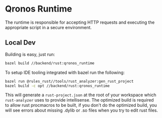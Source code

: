 # Qronos Runtime

The runtime is responsible for accepting HTTP requests and executing the appropriate script in a secure environment.

## Local Dev

Building is easy, just run:

```bash
bazel build //backend/rust:qronos_runtime
```

To setup IDE tooling integrated with bazel run the following:

```bash
bazel run @rules_rust//tools/rust_analyzer:gen_rust_project
bazel build -c opt //backend/rust:qronos_runtime
```

This will generate a `rust-project.json` at the root of your workspace which `rust-analyzer` uses to provide intellisense. The optimized build is required to allow rust procmacros to be built, if you don't do the optimized build, you will see errors about missing .dylib or .so files when you try to edit rust files.